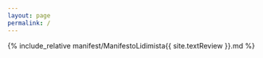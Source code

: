 ```yaml
---
layout: page
permalink: /
---
```


{% include_relative manifest/ManifestoLidimista{{ site.textReview }}.md %}
